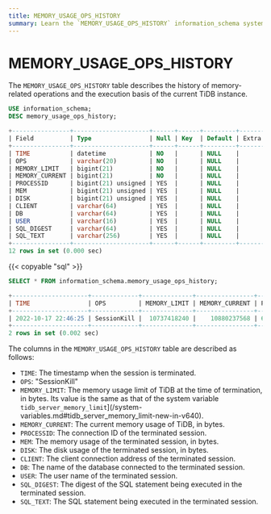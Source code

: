 ```yaml
---
title: MEMORY_USAGE_OPS_HISTORY
summary: Learn the `MEMORY_USAGE_OPS_HISTORY` information_schema system table.
---
```


# MEMORY_USAGE_OPS_HISTORY

The `MEMORY_USAGE_OPS_HISTORY` table describes the history of memory-related operations and the execution basis of the current TiDB instance.

```sql
USE information_schema;
DESC memory_usage_ops_history;
```

```sql
+----------------+---------------------+------+------+---------+-------+
| Field          | Type                | Null | Key  | Default | Extra |
+----------------+---------------------+------+------+---------+-------+
| TIME           | datetime            | NO   |      | NULL    |       |
| OPS            | varchar(20)         | NO   |      | NULL    |       |
| MEMORY_LIMIT   | bigint(21)          | NO   |      | NULL    |       |
| MEMORY_CURRENT | bigint(21)          | NO   |      | NULL    |       |
| PROCESSID      | bigint(21) unsigned | YES  |      | NULL    |       |
| MEM            | bigint(21) unsigned | YES  |      | NULL    |       |
| DISK           | bigint(21) unsigned | YES  |      | NULL    |       |
| CLIENT         | varchar(64)         | YES  |      | NULL    |       |
| DB             | varchar(64)         | YES  |      | NULL    |       |
| USER           | varchar(16)         | YES  |      | NULL    |       |
| SQL_DIGEST     | varchar(64)         | YES  |      | NULL    |       |
| SQL_TEXT       | varchar(256)        | YES  |      | NULL    |       |
+----------------+---------------------+------+------+---------+-------+
12 rows in set (0.000 sec)
```

{{< copyable "sql" >}}

```sql
SELECT * FROM information_schema.memory_usage_ops_history;
```

```sql
+---------------------+-------------+--------------+----------------+---------------------+------------+------+-----------------+------+------+------------------------------------------------------------------+----------------------------------------------------------------------+
| TIME                | OPS         | MEMORY_LIMIT | MEMORY_CURRENT | PROCESSID           | MEM        | DISK | CLIENT          | DB   | USER | SQL_DIGEST                                                       | SQL_TEXT                                                             |
+---------------------+-------------+--------------+----------------+---------------------+------------+------+-----------------+------+------+------------------------------------------------------------------+----------------------------------------------------------------------+
| 2022-10-17 22:46:25 | SessionKill |  10737418240 |    10880237568 | 6718275530455515543 | 7905028235 |    0 | 127.0.0.1:34394 | test | root | 146b3d812852663a20635fbcf02be01688f52c8d433dafec0d496a14f0b59df6 | desc analyze select * from t t1 join t t2 on t1.a=t2.a order by t1.a |
+---------------------+-------------+--------------+----------------+---------------------+------------+------+-----------------+------+------+------------------------------------------------------------------+----------------------------------------------------------------------+
2 rows in set (0.002 sec)
```

The columns in the `MEMORY_USAGE_OPS_HISTORY` table are described as follows:

* `TIME`: The timestamp when the session is terminated.
* `OPS`: "SessionKill"
* `MEMORY_LIMIT`: The memory usage limit of TiDB at the time of termination, in bytes. Its value is the same as that of the system variable `tidb_server_memory_limit`](/system-variables.md#tidb_server_memory_limit-new-in-v640).
* `MEMORY_CURRENT`: The current memory usage of TiDB, in bytes.
* `PROCESSID`: The connection ID of the terminated session.
* `MEM`: The memory usage of the terminated session, in bytes.
* `DISK`: The disk usage of the terminated session, in bytes.
* `CLIENT`: The client connection address of the terminated session.
* `DB`: The name of the database connected to the terminated session.
* `USER`: The user name of the terminated session.
* `SQL_DIGEST`: The digest of the SQL statement being executed in the terminated session.
* `SQL_TEXT`: The SQL statement being executed in the terminated session.
